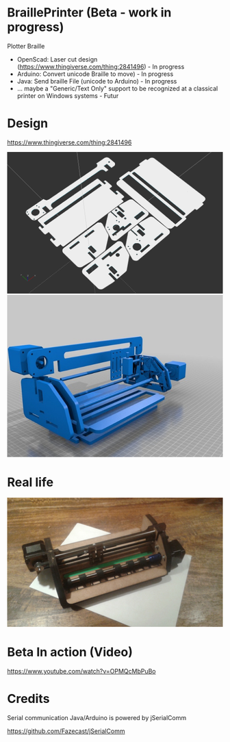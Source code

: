 # BraillePrinter (Beta - work in progress)
Plotter Braille
- OpenScad: Laser cut design (https://www.thingiverse.com/thing:2841496) - In progress
- Arduino: Convert unicode Braille to move) - In progress
- Java: Send braille File (unicode to Arduino) - In progress
- ... maybe a "Generic/Text Only" support to be recognized at a classical printer on Windows systems - Futur

# Design

https://www.thingiverse.com/thing:2841496

![Alt text](https://github.com/iapafoto/BraillePrinter/blob/master/Media/cut6mm.png)
![Alt text](https://github.com/iapafoto/BraillePrinter/blob/master/Media/exploded.jpg)

# Real life

![Alt text](https://github.com/iapafoto/BraillePrinter/blob/master/Media/beta.jpg)

# Beta In action (Video)

https://www.youtube.com/watch?v=OPMQcMbPuBo

# Credits
Serial communication Java/Arduino is powered by jSerialComm

https://github.com/Fazecast/jSerialComm
